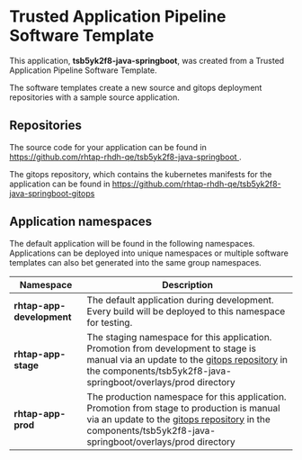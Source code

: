 # Trusted Application Pipeline Software Template

This application, **tsb5yk2f8-java-springboot**, was created from a Trusted Application Pipeline Software Template.

The software templates create a new source and gitops deployment repositories with a sample source application. 

## Repositories

The source code for your application can be found in [https://github.com/rhtap-rhdh-qe/tsb5yk2f8-java-springboot ](https://github.com/rhtap-rhdh-qe/tsb5yk2f8-java-springboot ).
 
The gitops repository, which contains the kubernetes manifests for the application can be found in 
[https://github.com/rhtap-rhdh-qe/tsb5yk2f8-java-springboot-gitops ](https://github.com/rhtap-rhdh-qe/tsb5yk2f8-java-springboot-gitops ) 

## Application namespaces 

The default application will be found in the following namespaces. Applications can be deployed into unique namespaces or multiple software templates can also bet generated into the same group namespaces.  

|  Namespace   |  Description   |  
| -------- | -------- |   
| **rhtap-app-development** | The default application during development. Every build will be deployed to this namespace for testing. | 
| **rhtap-app-stage** | The staging namespace for this application. Promotion from development to stage is manual via an update to the [gitops repository](https://github.com/rhtap-rhdh-qe/tsb5yk2f8-java-springboot-gitops ) in the components/tsb5yk2f8-java-springboot/overlays/prod directory |  
| **rhtap-app-prod** | The production namespace for this application. Promotion from stage to production is manual via an update to the [gitops repository](https://github.com/rhtap-rhdh-qe/tsb5yk2f8-java-springboot-gitops ) in the components/tsb5yk2f8-java-springboot/overlays/prod directory | 